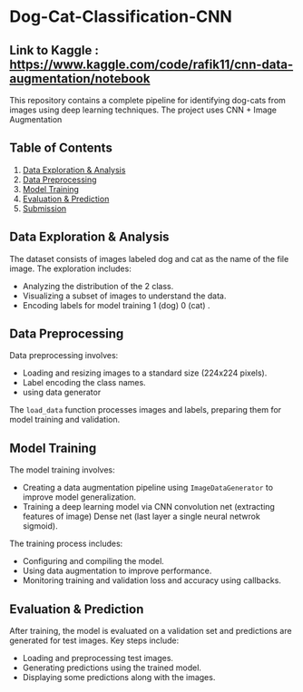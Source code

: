 # Dog-Cat-Classification-CNN

## Link to Kaggle : https://www.kaggle.com/code/rafik11/cnn-data-augmentation/notebook
This repository contains a complete pipeline for identifying dog-cats from images using deep learning techniques. The project uses CNN + Image Augmentation
## Table of Contents

1. [Data Exploration & Analysis](#data-exploration--analysis)
2. [Data Preprocessing](#data-preprocessing)
3. [Model Training](#model-training)
4. [Evaluation & Prediction](#evaluation--prediction)
5. [Submission](#submission)

## Data Exploration & Analysis

The dataset consists of images labeled dog and cat as the name of the file image. The exploration includes:
- Analyzing the distribution of the 2 class.
- Visualizing a subset of images to understand the data.
- Encoding labels for model training 1 (dog) 0 (cat) .



## Data Preprocessing

Data preprocessing involves:
- Loading and resizing images to a standard size (224x224 pixels).
- Label encoding the class names.
- using data generator

The `load_data` function processes images and labels, preparing them for model training and validation.

## Model Training

The model training involves:
- Creating a data augmentation pipeline using `ImageDataGenerator` to improve model generalization.
- Training a deep learning model via CNN  convolution net (extracting features of image) Dense net (last layer a single neural netwrok sigmoid).

The training process includes:
- Configuring and compiling the model.
- Using data augmentation to improve performance.
- Monitoring training and validation loss and accuracy using callbacks.

## Evaluation & Prediction

After training, the model is evaluated on a validation set and predictions are generated for test images. Key steps include:
- Loading and preprocessing test images.
- Generating predictions using the trained model.
- Displaying some predictions along with the images.
